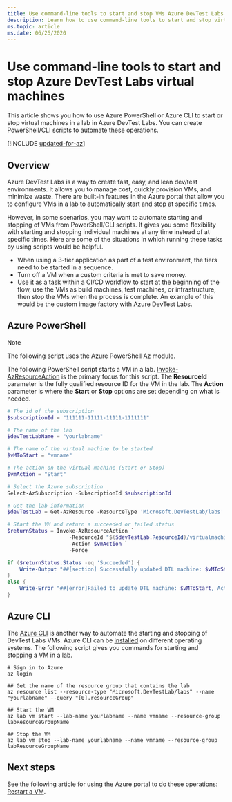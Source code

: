 ```yaml
---
title: Use command-line tools to start and stop VMs Azure DevTest Labs
description: Learn how to use command-line tools to start and stop virtual machines in Azure DevTest Labs. 
ms.topic: article
ms.date: 06/26/2020
---
```


# Use command-line tools to start and stop Azure DevTest Labs virtual machines
This article shows you how to use Azure PowerShell or Azure CLI to start or stop virtual machines in a lab in Azure DevTest Labs. You can create PowerShell/CLI scripts to automate these operations. 

[!INCLUDE [updated-for-az](../../includes/updated-for-az.md)]

## Overview
Azure DevTest Labs is a way to create fast, easy, and lean dev/test environments. It allows you to manage cost, quickly provision VMs, and minimize waste.  There are built-in features in the Azure portal that allow you to configure VMs in a lab to automatically start and stop at specific times. 

However, in some scenarios, you may want to automate starting and stopping of VMs from PowerShell/CLI scripts. It gives you some flexibility with starting and stopping individual machines at any time instead of at specific times. Here are some of the situations in which running these tasks by using scripts would be helpful.

- When using a 3-tier application as part of a test environment, the tiers need to be started in a sequence. 
- Turn off a VM when a custom criteria is met to save money. 
- Use it as a task within a CI/CD workflow to start at the beginning of the flow, use the VMs as build machines, test machines, or infrastructure, then stop the VMs when the process is complete. An example of this would be the custom image factory with Azure DevTest Labs.  

## Azure PowerShell

> [!NOTE]
> The following script uses the Azure PowerShell Az module. 

The following PowerShell script starts a VM in a lab. [Invoke-AzResourceAction](/powershell/module/az.resources/invoke-azresourceaction?view=azps-1.7.0) is the primary focus for this script. The **ResourceId** parameter is the fully qualified resource ID for the VM in the lab. The **Action** parameter is where the **Start** or **Stop** options are set depending on what is needed.

```powershell
# The id of the subscription
$subscriptionId = "111111-11111-11111-1111111"

# The name of the lab
$devTestLabName = "yourlabname"

# The name of the virtual machine to be started
$vMToStart = "vmname"

# The action on the virtual machine (Start or Stop)
$vmAction = "Start"

# Select the Azure subscription
Select-AzSubscription -SubscriptionId $subscriptionId

# Get the lab information
$devTestLab = Get-AzResource -ResourceType 'Microsoft.DevTestLab/labs' -ResourceName $devTestLabName

# Start the VM and return a succeeded or failed status
$returnStatus = Invoke-AzResourceAction `
                    -ResourceId "$($devTestLab.ResourceId)/virtualmachines/$vMToStart" `
                    -Action $vmAction `
                    -Force

if ($returnStatus.Status -eq 'Succeeded') {
    Write-Output "##[section] Successfully updated DTL machine: $vMToStart, Action: $vmAction"
}
else {
    Write-Error "##[error]Failed to update DTL machine: $vMToStart, Action: $vmAction"
}
```


## Azure CLI
The [Azure CLI](/cli/azure/get-started-with-azure-cli) is another way to automate the starting and stopping of DevTest Labs VMs. Azure CLI can be [installed](/cli/azure/install-azure-cli) on different operating systems. The following script gives you commands for starting and stopping a VM in a lab. 

```azurecli
# Sign in to Azure
az login 

## Get the name of the resource group that contains the lab
az resource list --resource-type "Microsoft.DevTestLab/labs" --name "yourlabname" --query "[0].resourceGroup" 

## Start the VM
az lab vm start --lab-name yourlabname --name vmname --resource-group labResourceGroupName

## Stop the VM
az lab vm stop --lab-name yourlabname --name vmname --resource-group labResourceGroupName
```


## Next steps
See the following article for using the Azure portal to do these operations: [Restart a VM](devtest-lab-restart-vm.md).
